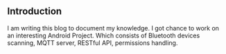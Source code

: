 ## Introduction
I am writing this blog to document my knowledge.
I got chance to work on an interesting Android Project. Which consists of Bluetooth devices scanning, MQTT server, RESTful API, 
permissions handling. 
